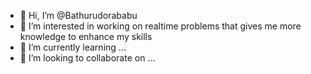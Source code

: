 - 👋 Hi, I’m @Bathurudorababu
- 👀 I’m interested in working on realtime problems that gives me more knowledge to enhance my skills
- 🌱 I’m currently learning ...
- 💞️ I’m looking to collaborate on ...
  

<!---
Bathurudorababu/Bathurudorababu is a ✨ special ✨ repository because its `README.md` (this file) appears on your GitHub profile.
You can click the Preview link to take a look at your changes.
--->
